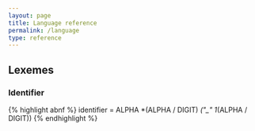 ```yaml
---
layout: page
title: Language reference
permalink: /language
type: reference
---
```


## Lexemes
### Identifier
{% highlight abnf %}
identifier = ALPHA *(ALPHA / DIGIT) *("_" 1*(ALPHA / DIGIT))
{% endhighlight %}
